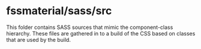 # fssmaterial/sass/src

This folder contains SASS sources that mimic the component-class hierarchy. These files
are gathered in to a build of the CSS based on classes that are used by the build.
